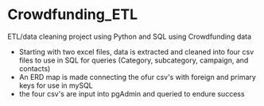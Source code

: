 # Crowdfunding_ETL
ETL/data cleaning project using Python and SQL using Crowdfunding data
- Starting with two excel files, data is extracted and cleaned into four csv files to use in SQL for queries (Category, subcategory, campaign, and contacts)
- An ERD map is made connecting the ofur csv's with foreign and primary keys for use in mySQL
- the four csv's are input into pgAdmin and queried to endure success
